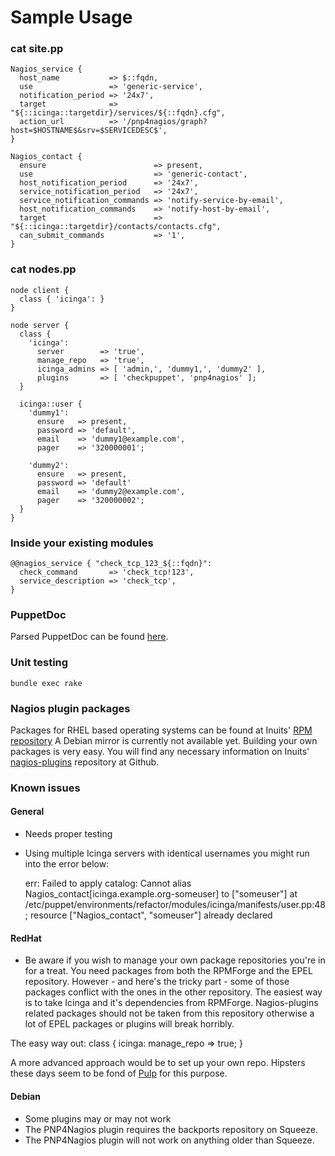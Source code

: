# Sample Usage

### cat site.pp

    Nagios_service {
      host_name           => $::fqdn,
      use                 => 'generic-service',
      notification_period => '24x7',
      target              => "${::icinga::targetdir}/services/${::fqdn}.cfg",
      action_url          => '/pnp4nagios/graph?host=$HOSTNAME$&srv=$SERVICEDESC$',
    }
    
    Nagios_contact {
      ensure                        => present,
      use                           => 'generic-contact',
      host_notification_period      => '24x7',
      service_notification_period   => '24x7',
      service_notification_commands => 'notify-service-by-email',
      host_notification_commands    => 'notify-host-by-email',
      target                        => "${::icinga::targetdir}/contacts/contacts.cfg",
      can_submit_commands           => '1',
    }

### cat nodes.pp

    node client {
      class { 'icinga': }
    }
    
    node server {
      class {
        'icinga':
          server        => 'true',
          manage_repo   => 'true',
          icinga_admins => [ 'admin,', 'dummy1,', 'dummy2' ],
          plugins       => [ 'checkpuppet', 'pnp4nagios' ];
      }
    
      icinga::user {
        'dummy1':
          ensure   => present,
          password => 'default',
          email    => 'dummy1@example.com',
          pager    => '320000001';
    
        'dummy2':
          ensure   => present,
          password => 'default'
          email    => 'dummy2@example.com',
          pager    => '320000002';
      }
    }
    
### Inside your existing modules

    @@nagios_service { "check_tcp_123_${::fqdn}":
      check_command       => 'check_tcp!123',
      service_description => 'check_tcp',
    }


### PuppetDoc

Parsed PuppetDoc can be found [here](http://arioch.github.com/puppet-icinga/).


### Unit testing

    bundle exec rake


### Nagios plugin packages

Packages for RHEL based operating systems can be found at Inuits' [RPM repository]
A Debian mirror is currently not available yet. Building your own packages is very easy. You will find any necessary information on Inuits' [nagios-plugins] repository at Github.

[RPM repository]: http://repo.inuits.eu
[nagios-plugins]: https://github.com/Inuits/nagios-plugins

### Known issues

#### General

  * Needs proper testing
  * Using multiple Icinga servers with identical usernames you might run into the error below:
 
    err: Failed to apply catalog: Cannot alias Nagios_contact[icinga.example.org-someuser] 
    to ["someuser"] at /etc/puppet/environments/refactor/modules/icinga/manifests/user.pp:48;
    resource ["Nagios_contact", "someuser"] already declared


#### RedHat

  * Be aware if you wish to manage your own package repositories you're in for
  a treat. You need packages from both the RPMForge and the EPEL repository.
  However - and here's the tricky part - some of those packages conflict with
  the ones in the other repository. The easiest way is to take Icinga and it's
  dependencies from RPMForge. Nagios-plugins related packages should not be
  taken from this repository otherwise a lot of EPEL packages or plugins will
  break horribly.

  The easy way out:
    class { icinga: manage_repo => true; }

  A more advanced approach would be to set up your own repo.
  Hipsters these days seem to be fond of [Pulp] for this purpose.

  [Pulp]: https://github.com/pulp/pulp

#### Debian

  * Some plugins may or may not work
  * The PNP4Nagios plugin requires the backports repository on Squeeze.
  * The PNP4Nagios plugin will not work on anything older than Squeeze.

